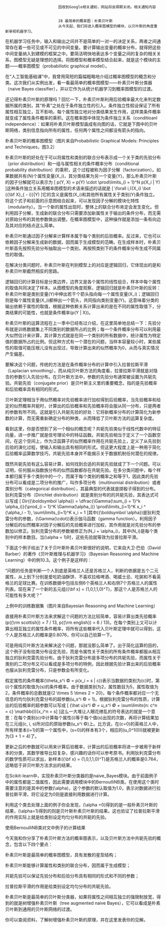 
                            
                            因收到Google相关通知，网站将会择期关闭。相关通知内容
                            
                            
                            28 最简单的概率图：朴素贝叶斯
                            从今天起，我们将进入概率图模型的模块，以贝叶斯的角度重新审视机器学习。

在机器学习任务中，输入和输出之间并不是简单的一对一的决定关系，两者之间通常存在着一些可见或不可见的中间变量。要计算输出变量的概率分布，就得把这些中间变量纳入到建模的框架之中。要简洁明快地表达多个变量之间的复杂的相关关系，图模型无疑是理想的选择。将图模型和概率模型结合起来，就是这个模块的主题——概率图模型（probabilistic graphical model）。

在“人工智能基础课”中，我曾用简短的篇幅粗略地介绍过概率图模型的概念和分类。这次我们从实例出发，看一看最简单的概率图模型——朴素贝叶斯分类器（naive Bayes classifier），并以它作为从统计机器学习到概率图模型的过渡。

还记得朴素贝叶斯的原理吗？回忆一下，朴素贝叶斯利用后验概率最大化来判定数据所属的类别，其“朴素”之处在于条件独立性的引入。条件独立性假设保证了所有属性相互独立，互不影响，每个属性独立地对分类结果发生作用，这样类条件概率就变成了属性条件概率的乘积。这在概率图中体现为条件独立关系（conditioanl independence）：如果将朴素贝叶斯模型画成有向图的话，它就是下图中的贝叶斯网络，类别信息指向所有的属性，任何两个属性之间都没有箭头的指向。



朴素贝叶斯的概率图模型（图片来自Probabilistic Graphical Models: Principles and Techniques，图3.2）

朴素贝叶斯的好处在于可以将属性和类别的联合分布表示成一个关于类的先验分布（prior distribution）和一组与属性相关的条件概率分布（conditional probability distribution）的乘积，这个过程被称为因子分解（factorization）。如果数据共有\(N\)个属性变量\(X_i\)，其分类结果为另一个变量\(Y\)，那么朴素贝叶斯的因子分解就可以表示为
\[ p(Y, X) = p(Y) \\cdot \\prod\\limits_{i = 1}^N p(X_i | Y) \]这种条件独立关系用概率图模型的术语来描述的话就是
\[ \\forall i,({X_i} \\bot {{\\bf X}_{ - i}}|Y) \]它的含义是属性\(X_i\)和其他所有属性关于类别\(Y\)条件独立。将这个式子和前面的示意图结合起来，可以发现因子分解的模块化特性（modularity）。当一个新的属性出现时，整体上的联合分布肯定会发生变化。但利用因子分解，生成新的联合分布只需要添加新属性关于输出的条件分布，而无需对原始分布的其他参数做出调整。在概率图模型中，这种操作就是添加一条有向边及其对应的结点这么简单。

朴素贝叶斯通过因子分解来计算样本属于每个类别的后验概率。反过来，它也可以依赖因子分解来生成新的数据，因而属于生成模型的范畴。在生成样本时，朴素贝叶斯首先按照先验分布抽取出一个类别，再按照类别下的条件概率分布生成不同属性的取值。

在解决分类问题时，朴素贝叶斯在判别模型上的对应是逻辑回归，它体现出的是和朴素贝叶斯截然相反的思路。

逻辑回归的计算目标是分类边界，边界又是各个属性的线性组合，样本中每个属性的取值共同决定了样本。从图模型的角度观察，逻辑回归就是朴素贝叶斯的反转：朴素贝叶斯是类别变量\(Y\)中伸出若干个箭头指向每一个属性变量\(X_i\)；逻辑回归则是每个属性变量\(X_i\)都伸出一个箭头，共同指向类别变量\(Y\)。这意味着分类的输出依赖于属性的取值，根据这种依赖关系计算出来的是在不同的属性取值下，分类结果的可能性，也就是条件概率\(p(Y | X)\)。

朴素贝叶斯的运算流程在上一季中已经有过介绍，在这里简单地总结一下：先验分布就是训练数据集上不同类别的数据所占的比例；每一个条件概率分布可以利用最大似然估计来计算，其计算方式就是在同一个类别的所有数据中，统计属性为特定值的数据所占的比例。但这种方式有一个潜在的问题，当样本容量较小时，某些属性的取值可能压根儿没有出现过，导致计算出来的似然概率为0，从而与真实情况产生偏差。

要解决这个问题，传统的方法是在条件概率分布的计算中引入拉普拉斯平滑（Laplacian smoothing），而从纯贝叶斯方法的角度看，拉普拉斯平滑就是对隐含的参数引入先验分布。在贝叶斯方法中，参数的先验分布通常被设置为共轭先验。共轭先验（conjugate prior）是贝叶斯主义里的重要概念，指的是先验概率和后验概率具有相同的形式。

贝叶斯定理相当于用似然概率对先验概率进行加权得到后验概率，当先验概率和给定的似然概率共轭时，计算出的后验概率和先验概率将会服从同一分布，只是两者的参数有所不同。这就是引入共轭先验的好处：它将新概率分布的计算简化为新参数的计算，而无需重新确定分布的种类，从而降低了贝叶斯方法的运算复杂度。

看到这里，你是否想到了另一个相似的概念呢？共轭先验类似于线性代数中的特征向量，进一步推广就是信号理论中的特征函数。共轭先验相当于定义了一个函数空间，在这个空间上，作为泛函算子的似然概率作用在共轭先验上，定义了从先验到后验的演化过程，使输入和输出具有相同的形式。但这更大程度上是一种用于简化后验概率运算数学技巧，共轭先验本身并不能揭示关于数据机制任何潜在的规律。

既然共轭先验有这么容易计算，如何找到合适的共轭先验就成了下一个问题。可以证明，任何服从指数族分布的似然函数都存在共轭先验。在多分类问题中，每个样本都归属于多个类别中的一个，而属于每个类别的概率之和等于1，因此类的先验分布可以看成是二项分布的推广，叫作多项分布（multinomial distribution）或者类别分布（categorical distribution），其最典型的代表就是掷骰子得到的分布。狄利克雷分布（Dirichlet distribution）就是类别分布的的共轭先验，其表达式可以写成
\[ Dir({\\boldsymbol \\alpha}) = \\dfrac{\\Gamma(\\sum_{i = 1}^k \\alpha_i)}{\\prod_{i = 1}^K \\Gamma(\\alpha_i)} \\prod\\limits_{i=1}^K x_i ^ {\\alpha_i - 1}, \\sum\\limits_{i=1}^K x_i = 1 \]其中\({\\boldsymbol \\alpha}\)是狄利克雷分布的参数，\(\\Gamma(\\cdot)\)表示伽马函数（gamma function）。利用因子分解后的似然概率对因子分解后的先验概率进行加权，其作用就是对先验分布的参数加以修正。狄利克雷分布的参数被修正为\(N_i + \\alpha_i\)，其中\(N_i\)是每个类别中的样本数目。当\(\\alpha = 1\)时，这些先验就等效为拉普拉斯平滑。

下面这个例子给出了关于贝叶斯朴素贝叶斯很好的说明，它来自大卫·巴伯（David Barber）的著作《贝叶斯推理与机器学习》（Bayesian Reasoning and Machine Learning）中的例10.3。这个例子是这样的：

“问题的任务是判断一个人到底是英格兰人还是苏格兰人，判断的依据是五个二元属性，从上到下分别是爱吃奶油酥饼、不喜欢拉格啤酒、喝威士忌、吃粥和不看英格兰的足球比赛。在训练数据中包括左侧6个英格兰人和右侧7个苏格兰人的属性列表。现在来了一个新的五元组\({\\bf x} = (1,0,1,1,0)^T\)，那这个人是苏格兰人的可能性有多大呢？”



上例中的训练数据集（图片来自Bayesian Reasoning and Machine Learning）

直接用朴素贝叶斯方法来求解这个问题的方法比较简单，容易计算出类先验概率\(p({\\rm scottish}) = 7 / 13, p({\\rm english}) = 6 / 13\)。在每个类别上又可以计算出相互独立的属性条件概率，将所有这些概率代入贝叶斯定理中就可以得到，这个人是苏格兰人的概率是0.8076，你可以自己验算一下。

可是用纯贝叶斯方法来解决这个问题，那就没那么简单了。出于简化运算的目的，这个例子没有给类分布设定先验，而是令属性关于类别的所有条件概率都服从相互独立的狄利克雷先验分布。由于狄利克雷分布是多项分布的共轭先验，而属性关于类别的二项分布又可以看成是多项分布的特例，因此根据先验计算出来的后验概率也服从狄利克雷分布，只是参数会有所变化。

假定属性的条件概率\(\\theta_s^i © = p(x_i = s | c)\)表示当数据的类别为\(c\)时，第\(i\)个属性的取值为\(s\)的条件概率。由于数据类别为2，属性数目为5，属性取值为2，条件概率的总数就是\(2 \\times 5 \\times 2 = 20\)，每个条件概率都对应一个无信息的均匀狄利克雷分布的超参数\(u_s^i © = 1\)。根据狄利克雷分布的性质，计算出的后验概率的超参数可以写成
\[ {\\hat u}_s^i © = u_s^i © + \\sum\\limits_{n: c^n = c} \\mathbb{I}\[x_i^n = s\] \]这么一大堆让人眼花缭乱的符号表达的就是一个意思：在每个类别\(c\)中计算每个属性\(i\)等于每个值\(s\)出现的次数，再将计算结果加在三元组\(c, i, s\)所对应的原始参数\(u_s^i ©\)上。比方说，在\(c=0\)的英格兰人中，所有样里本\(i=1\)的第一个属性中，\(s=0\)的样本有3个，相应的\(u_0^1(0)\)就被更新为\(3 + 1 = 4\)了。

更新之后的参数就可以用来计算后验概率，计算出的后验概率将进一步被用于新样本的分类，其数学推导比较复杂，感兴趣的话你可以参考原书。利用狄利克雷分布的数学性质可以求出，新样本\({\\bf x} = (1,0,1,1,0)^T\)是苏格兰人的概率是0.764，这略低于非贝叶斯方法求出的结果。

在Scikit-learn中，实现朴素贝叶斯分类器的是naive_Bayes模块。由于前面例子中的属性都是二值属性，因此需要调用模块中的BernoulliNB类。在使用这个类时需要注意的是其中的参数\(\\alpha\)，这个参数的默认取值为1.0，表示对数据进行拉普拉斯平滑，将它设定为0则是直接利用数据进行计算。

利用这个类去处理上面的例子你会发现，\(\\alpha =0\)得到的是一般朴素贝叶斯的结果，\(\\alpha=1\)得到的则是贝叶斯朴素贝叶斯的结果。这也验证了拉普拉斯平滑的作用实际上就是给类别设定均匀分布的共轭的先验。



使用BernoulliNB类对文中例子的计算结果

今天我和你分享了朴素贝叶斯方法的概率图表示，以及贝叶斯方法中共轭先验的概念，包含以下四个要点：


朴素贝叶斯是最简单的概率图模型，具有发散的星型结构；

朴素贝叶斯能够计算属性和类别的联合分布，因而属于生成模型；

共轭先验可以保证先验分布和后验分布具有相同的形式和不同的参数；

拉普拉斯平滑的作用是给类别设定均匀分布的共轭先验。


朴素贝叶斯是最简单的贝叶斯分类器，如果将属性之间相互独立的强限制放宽，得到的就是树增强朴素贝叶斯（tree augmented naive Bayes），它可以看成是朴素贝叶斯到通用的贝叶斯网络的过渡。

你可以查阅资料，了解树增强朴素贝叶斯的原理，并在这里发表你的见解。



                        
                        
                            